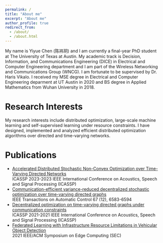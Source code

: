```yaml
---
permalink: /
title: "About me"
excerpt: "About me"
author_profile: true
redirect_from: 
  - /about/
  - /about.html
---
```



My name is Yiyue Chen (陈祎玥) and I am currently a final-year PhD student at The University of Texas at Austin. My academic track is Decision, Information, and Communications Engineering (DICE) in Electrical and Computer Engineering department and I am part of the Wireless Networking and Communications Group (WNCG). I am fortunate to be supervised by Dr. Haris Vikalo. I received my MSE degree in Electrical and Computer Engineering deparment at UT Austin in 2020 and BS degree in Applied Mathematics from Wuhan University in 2018.

Research Interests
======
My research interests include distributed optimization, large-scale machine learning and self-supervised learning under resource constraints. I have designed, implemented and analyzed efficient distributed optimization algorithms over directed and time-varying networks.

Publications
======
* [Accelerated Distributed Stochastic Non-Convex Optimization over Time-Varying Directed Networks](https://ieeexplore.ieee.org/abstract/document/10094584)  
  ICASSP 2023-2023 IEEE International Conference on Acoustics, Speech and Signal Processing (ICASSP)
* [Communication-efficient variance-reduced decentralized stochastic optimization over time-varying directed graphs](https://ieeexplore.ieee.org/abstract/document/9640474)  
  IEEE Transactions on Automatic Control 67 (12), 6583-6594
* [Decentralized optimization on time-varying directed graphs under communication constraints](https://ieeexplore.ieee.org/abstract/document/9415052)  
  ICASSP 2021-2021 IEEE International Conference on Acoustics, Speech and Signal Processing (ICASSP)
* [Federated Learning with Infrastructure Resource Limitations in Vehicular Object Detection](https://ieeexplore.ieee.org/abstract/document/9708936)  
  2021 IEEE/ACM Symposium on Edge Computing (SEC)
